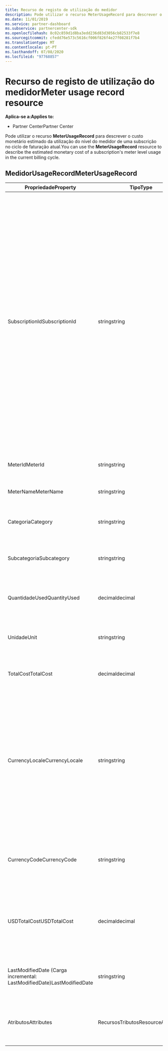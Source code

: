 ```yaml
---
title: Recurso de registo de utilização do medidor
description: Pode utilizar o recurso MeterUsageRecord para descrever o custo monetário estimado da utilização do nível do medidor de uma subscrição no ciclo de faturação atual.
ms.date: 11/01/2019
ms.service: partner-dashboard
ms.subservice: partnercenter-sdk
ms.openlocfilehash: 8c02c859d1d8ba3edd236d83d3056cb82533f7e8
ms.sourcegitcommit: cfedd76e573c5616cf006f826f4e27f08281f7b4
ms.translationtype: MT
ms.contentlocale: pt-PT
ms.lasthandoff: 07/08/2020
ms.locfileid: "97768857"
---
```

# <a name="meter-usage-record-resource"></a><span data-ttu-id="5754c-103">Recurso de registo de utilização do medidor</span><span class="sxs-lookup"><span data-stu-id="5754c-103">Meter usage record resource</span></span>

<span data-ttu-id="5754c-104">**Aplica-se a:**</span><span class="sxs-lookup"><span data-stu-id="5754c-104">**Applies to:**</span></span>

- <span data-ttu-id="5754c-105">Partner Center</span><span class="sxs-lookup"><span data-stu-id="5754c-105">Partner Center</span></span>

<span data-ttu-id="5754c-106">Pode utilizar o recurso **MeterUsageRecord** para descrever o custo monetário estimado da utilização do nível do medidor de uma subscrição no ciclo de faturação atual.</span><span class="sxs-lookup"><span data-stu-id="5754c-106">You can use the **MeterUsageRecord** resource to describe the estimated monetary cost of a subscription's meter level usage in the current billing cycle.</span></span>

## <a name="meterusagerecord"></a><span data-ttu-id="5754c-107">MedidorUsageRecord</span><span class="sxs-lookup"><span data-stu-id="5754c-107">MeterUsageRecord</span></span>

| <span data-ttu-id="5754c-108">Propriedade</span><span class="sxs-lookup"><span data-stu-id="5754c-108">Property</span></span>         | <span data-ttu-id="5754c-109">Tipo</span><span class="sxs-lookup"><span data-stu-id="5754c-109">Type</span></span>               | <span data-ttu-id="5754c-110">Descrição</span><span class="sxs-lookup"><span data-stu-id="5754c-110">Description</span></span>                                                                                   |
|------------------|--------------------|-----------------------------------------------------------------------------------------------|
| <span data-ttu-id="5754c-111">SubscriptionId</span><span class="sxs-lookup"><span data-stu-id="5754c-111">SubscriptionId</span></span>           | <span data-ttu-id="5754c-112">string</span><span class="sxs-lookup"><span data-stu-id="5754c-112">string</span></span>             | <span data-ttu-id="5754c-113">Um GUID correspondente ao identificador de um recurso de [subscrição](subscription-resources.md#subscription)partner Center, que representa uma subscrição do Microsoft Azure (MS-AZR-0145P) ou um plano Azure.</span><span class="sxs-lookup"><span data-stu-id="5754c-113">A GUID corresponding to the identifier of a Partner Center [subscription resource](subscription-resources.md#subscription), which represents a Microsoft Azure (MS-AZR-0145P) subscription or an Azure plan.</span></span> <span data-ttu-id="5754c-114">Para as subscrições do Microsoft Azure (MS-AZR-0145P), este valor é o identificador de subscrição de comércio.</span><span class="sxs-lookup"><span data-stu-id="5754c-114">For Microsoft Azure (MS-AZR-0145P) subscriptions,, this value is the commerce subscription identifier.</span></span> <span data-ttu-id="5754c-115">Para os recursos de subscrição do plano Azure, este valor é o identificador do plano Azure.</span><span class="sxs-lookup"><span data-stu-id="5754c-115">For Azure plan subscription resources, this value is the Azure plan identifier.</span></span>                  |
| <span data-ttu-id="5754c-116">MeterId</span><span class="sxs-lookup"><span data-stu-id="5754c-116">MeterId</span></span>  | <span data-ttu-id="5754c-117">string</span><span class="sxs-lookup"><span data-stu-id="5754c-117">string</span></span>             | <span data-ttu-id="5754c-118">Recebe ou define o identificador do medidor.</span><span class="sxs-lookup"><span data-stu-id="5754c-118">Gets or sets the meter identifier.</span></span>                                                        |
| <span data-ttu-id="5754c-119">MeterName</span><span class="sxs-lookup"><span data-stu-id="5754c-119">MeterName</span></span>          | <span data-ttu-id="5754c-120">string</span><span class="sxs-lookup"><span data-stu-id="5754c-120">string</span></span>             | <span data-ttu-id="5754c-121">Recebe ou define o nome do medidor.</span><span class="sxs-lookup"><span data-stu-id="5754c-121">Gets or sets the meter name.</span></span>                                       |
| <span data-ttu-id="5754c-122">Categoria</span><span class="sxs-lookup"><span data-stu-id="5754c-122">Category</span></span>               | <span data-ttu-id="5754c-123">string</span><span class="sxs-lookup"><span data-stu-id="5754c-123">string</span></span>             | <span data-ttu-id="5754c-124">Obtém ou define a categoria de recurso Azure.</span><span class="sxs-lookup"><span data-stu-id="5754c-124">Gets or sets the Azure resource category.</span></span>                                                 |
| <span data-ttu-id="5754c-125">Subcategoria</span><span class="sxs-lookup"><span data-stu-id="5754c-125">Subcategory</span></span>             | <span data-ttu-id="5754c-126">string</span><span class="sxs-lookup"><span data-stu-id="5754c-126">string</span></span>             |  <span data-ttu-id="5754c-127">Obtém ou define a subcategoria de recurso Azure.</span><span class="sxs-lookup"><span data-stu-id="5754c-127">Gets or sets the Azure resource sub-category.</span></span>                                                     |
| <span data-ttu-id="5754c-128">QuantidadeUsed</span><span class="sxs-lookup"><span data-stu-id="5754c-128">QuantityUsed</span></span>        | <span data-ttu-id="5754c-129">decimal</span><span class="sxs-lookup"><span data-stu-id="5754c-129">decimal</span></span>             | <span data-ttu-id="5754c-130">Obtém ou define a quantidade do recurso Azure utilizado.</span><span class="sxs-lookup"><span data-stu-id="5754c-130">Gets or sets the quantity of the Azure resource used.</span></span>   |
| <span data-ttu-id="5754c-131">Unidade</span><span class="sxs-lookup"><span data-stu-id="5754c-131">Unit</span></span>   | <span data-ttu-id="5754c-132">string</span><span class="sxs-lookup"><span data-stu-id="5754c-132">string</span></span>             | <span data-ttu-id="5754c-133">Obtém ou define a unidade de medida para o recurso Azure.</span><span class="sxs-lookup"><span data-stu-id="5754c-133">Gets or sets the unit of measure for the Azure resource.</span></span> |
| <span data-ttu-id="5754c-134">TotalCost</span><span class="sxs-lookup"><span data-stu-id="5754c-134">TotalCost</span></span>   | <span data-ttu-id="5754c-135">decimal</span><span class="sxs-lookup"><span data-stu-id="5754c-135">decimal</span></span>             | <span data-ttu-id="5754c-136">Obtém ou define o custo total estimado de utilização.</span><span class="sxs-lookup"><span data-stu-id="5754c-136">Gets or sets the estimated total cost of usage.</span></span> |
| <span data-ttu-id="5754c-137">CurrencyLocale</span><span class="sxs-lookup"><span data-stu-id="5754c-137">CurrencyLocale</span></span>   | <span data-ttu-id="5754c-138">string</span><span class="sxs-lookup"><span data-stu-id="5754c-138">string</span></span>             | <span data-ttu-id="5754c-139">O local onde a assinatura foi utilizada.</span><span class="sxs-lookup"><span data-stu-id="5754c-139">The locale in which the subscription was used.</span></span> <span data-ttu-id="5754c-140">Esta propriedade determina a moeda que é usada na fatura.</span><span class="sxs-lookup"><span data-stu-id="5754c-140">This property determines the currency that is used on the invoice.</span></span> <span data-ttu-id="5754c-141">Esta propriedade está disponível para subscrições microsoft Azure (MS-AZR-0145P).</span><span class="sxs-lookup"><span data-stu-id="5754c-141">This property is available for Microsoft Azure (MS-AZR-0145P) subscriptions.</span></span> |
| <span data-ttu-id="5754c-142">CurrencyCode</span><span class="sxs-lookup"><span data-stu-id="5754c-142">CurrencyCode</span></span>   | <span data-ttu-id="5754c-143">string</span><span class="sxs-lookup"><span data-stu-id="5754c-143">string</span></span>             | <span data-ttu-id="5754c-144">Recebe ou define o código de moeda.</span><span class="sxs-lookup"><span data-stu-id="5754c-144">Gets or sets the currency code.</span></span> <span data-ttu-id="5754c-145">Esta propriedade está disponível para planos Azure.</span><span class="sxs-lookup"><span data-stu-id="5754c-145">This property is available for Azure plans.</span></span>                                         |
| <span data-ttu-id="5754c-146">USDTotalCost</span><span class="sxs-lookup"><span data-stu-id="5754c-146">USDTotalCost</span></span>   | <span data-ttu-id="5754c-147">decimal</span><span class="sxs-lookup"><span data-stu-id="5754c-147">decimal</span></span>             | <span data-ttu-id="5754c-148">Obtém ou define o custo total estimado em USD.</span><span class="sxs-lookup"><span data-stu-id="5754c-148">Gets or sets the estimated total cost in USD.</span></span> <span data-ttu-id="5754c-149">Esta propriedade está disponível para planos Azure.</span><span class="sxs-lookup"><span data-stu-id="5754c-149">This property is available for Azure plans.</span></span>                                         |
| <span data-ttu-id="5754c-150">LastModifiedDate (Carga incremental: LastModifiedDate)</span><span class="sxs-lookup"><span data-stu-id="5754c-150">LastModifiedDate</span></span> | <span data-ttu-id="5754c-151">string</span><span class="sxs-lookup"><span data-stu-id="5754c-151">string</span></span>             | <span data-ttu-id="5754c-152">O dia (em formato de data) que este disco foi modificado pela última vez.</span><span class="sxs-lookup"><span data-stu-id="5754c-152">The day (in date-time format) that this record was last modified.</span></span>                             |
| <span data-ttu-id="5754c-153">Atributos</span><span class="sxs-lookup"><span data-stu-id="5754c-153">Attributes</span></span>       | <span data-ttu-id="5754c-154">RecursosTributos</span><span class="sxs-lookup"><span data-stu-id="5754c-154">ResourceAttributes</span></span> | <span data-ttu-id="5754c-155">Os metadados atribuem correspondentes ao recurso.</span><span class="sxs-lookup"><span data-stu-id="5754c-155">The metadata attributes corresponding to the resource.</span></span>                                        |                                           |
